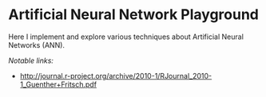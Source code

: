 Artificial Neural Network Playground
=================================

Here I implement and explore various techniques about Artificial Neural Networks (ANN).  
  

*Notable links:*  
 - http://journal.r-project.org/archive/2010-1/RJournal_2010-1_Guenther+Fritsch.pdf  

